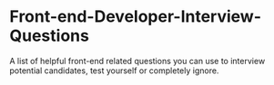 Front-end-Developer-Interview-Questions
=======================================

A list of helpful front-end related questions you can use to interview potential candidates, test yourself or completely ignore.
